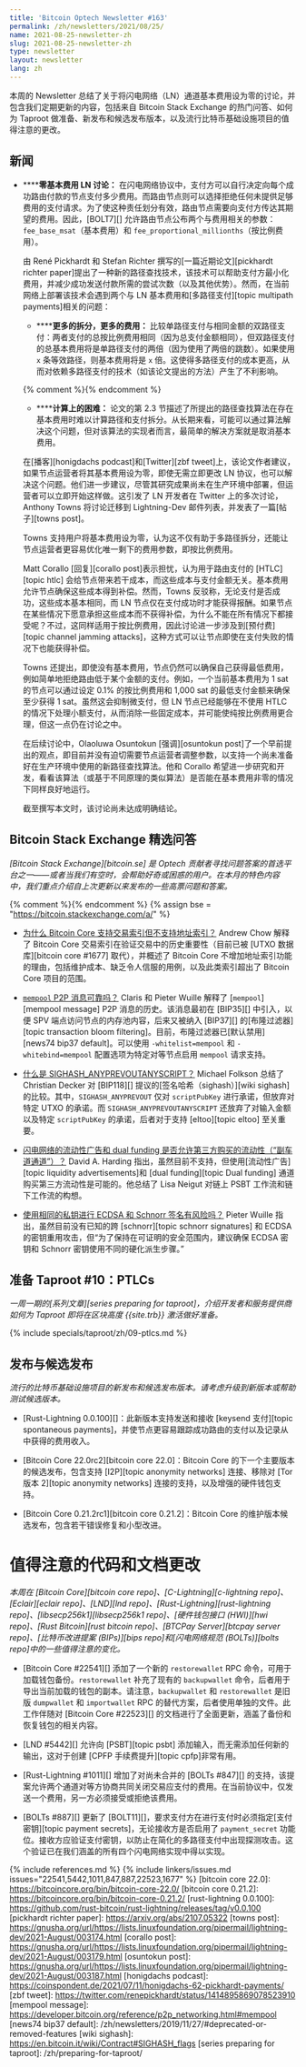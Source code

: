 ```yaml
---
title: 'Bitcoin Optech Newsletter #163'
permalink: /zh/newsletters/2021/08/25/
name: 2021-08-25-newsletter-zh
slug: 2021-08-25-newsletter-zh
type: newsletter
layout: newsletter
lang: zh
---
```

本周的 Newsletter 总结了关于将闪电网络（LN）通道基本费用设为零的讨论，并包含我们定期更新的内容，包括来自 Bitcoin Stack Exchange 的热门问答、如何为 Taproot 做准备、新发布和候选发布版本，以及流行比特币基础设施项目的值得注意的更改。

## 新闻

- **<!--zero-base-fee-ln-discussion-->****零基本费用 LN 讨论：** 在闪电网络协议中，支付方可以自行决定向每个成功路由付款的节点支付多少费用。而路由节点则可以选择拒绝任何未提供足够费用的支付请求。为了使这种责任划分有效，路由节点需要向支付方传达其期望的费用。因此，[BOLT7][] 允许路由节点公布两个与费用相关的参数：`fee_base_msat`（基本费用）和 `fee_proportional_millionths`（按比例费用）。

  由 René Pickhardt 和 Stefan Richter 撰写的[一篇近期论文][pickhardt richter paper]提出了一种新的路径查找技术，该技术可以帮助支付方最小化费用，并减少成功发送付款所需的尝试次数（以及其他优势）。然而，在当前网络上部署该技术会遇到两个与 LN 基本费用和[多路径支付][topic multipath payments]相关的问题：

  - **<!--more-splits-more-fees-->****更多的拆分，更多的费用：** 比较单路径支付与相同金额的双路径支付：两者支付的总按比例费用相同（因为总支付金额相同），但双路径支付的总基本费用将是单路径支付的两倍（因为使用了两倍的跳数）。如果使用 `x` 条等效路径，则基本费用将是 `x` 倍。这使得多路径支付的成本更高，从而对依赖多路径支付的技术（如该论文提出的方法）产生了不利影响。

  {% comment %}<!-- 论文中的解释难以理解，因此以下描述经过简化以避免错误。 -->{% endcomment %}

  - **<!--computational-difficulties-->****计算上的困难：** 论文的第 2.3 节描述了所提出的路径查找算法在存在基本费用时难以计算路径和支付拆分。从长期来看，可能可以通过算法解决这个问题，但对该算法的实现者而言，最简单的解决方案就是取消基本费用。

  在[播客][honigdachs podcast]和[Twitter][zbf tweet]上，该论文作者建议，如果节点运营者将其基本费用设为零，即使无需立即更改 LN 协议，也可以解决这个问题。他们进一步建议，尽管其研究成果尚未在生产环境中部署，但运营者可以立即开始这样做。这引发了 LN 开发者在 Twitter 上的多次讨论，Anthony Towns 将讨论迁移到 Lightning-Dev 邮件列表，并发表了一篇[帖子][towns post]。

  Towns 支持用户将基本费用设为零，认为这不仅有助于多路径拆分，还能让节点运营者更容易优化唯一剩下的费用参数，即按比例费用。

  Matt Corallo [回复][corallo post]表示担忧，认为用于路由支付的 [HTLC][topic htlc] 会给节点带来若干成本，而这些成本与支付金额无关。基本费用允许节点确保这些成本得到补偿。然而，Towns 反驳称，无论支付是否成功，这些成本基本相同，而 LN 节点仅在支付成功时才能获得报酬。如果节点在某些情况下愿意承担这些成本而不获得补偿，为什么不能在所有情况下都接受呢？不过，这同样适用于按比例费用，因此讨论进一步涉及到[预付费][topic channel jamming attacks]，这种方式可以让节点即使在支付失败的情况下也能获得补偿。

  Towns 还提出，即使没有基本费用，节点仍然可以确保自己获得最低费用，例如简单地拒绝路由低于某个金额的支付。例如，一个当前基本费用为 1 sat 的节点可以通过设定 0.1% 的按比例费用和 1,000 sat 的最低支付金额来确保至少获得 1 sat。虽然这会抑制微支付，但 LN 节点已经能够在不使用 HTLC 的情况下处理小额支付，从而消除一些固定成本，并可能使纯按比例费用更合理，但这一点仍在讨论之中。

  在后续讨论中，Olaoluwa Osuntokun [强调][osuntokun post]了一个早前提出的观点，即目前并没有迫切需要节点运营者调整参数，以支持一个尚未准备好在生产环境中使用的新路径查找算法。他和 Corallo 希望进一步研究和开发，看看该算法（或基于不同原理的类似算法）是否能在基本费用非零的情况下同样良好地运行。

  截至撰写本文时，该讨论尚未达成明确结论。

## Bitcoin Stack Exchange 精选问答

*[Bitcoin Stack Exchange][bitcoin.se] 是 Optech 贡献者寻找问题答案的首选平台之一——或者当我们有空时，会帮助好奇或困惑的用户。在本月的特色内容中，我们重点介绍自上次更新以来发布的一些高票问题和答案。*

{% comment %}<!-- https://bitcoin.stackexchange.com/search?tab=votes&q=created%3a1m..%20is%3aanswer -->{% endcomment %}
{% assign bse = "https://bitcoin.stackexchange.com/a/" %}

- **<!--why-does-bitcoin-core-support-a-transaction-index-but-not-an-address-index-->**[为什么 Bitcoin Core 支持交易索引但不支持地址索引？]({{bse}}107619)
  Andrew Chow 解释了 Bitcoin Core 交易索引在验证交易中的历史重要性（目前已被 [UTXO 数据库][bitcoin core #1677] 取代），并概述了 Bitcoin Core 不增加地址索引功能的理由，包括维护成本、缺乏令人信服的用例，以及此类索引超出了 Bitcoin Core 项目的范围。

- **<!--is-the-mempool-p2p-message-reliable-->**[`mempool` P2P 消息可靠吗？]({{bse}}108229)
  Claris 和 Pieter Wuille 解释了 [`mempool`][mempool message] P2P 消息的历史。该消息最初在 [BIP35][] 中引入，以便 SPV 端点访问节点的内存池内容，后来又被纳入 [BIP37][] 的[布隆过滤器][topic transaction bloom filtering]。目前，布隆过滤器已[默认禁用][news74 bip37 default]。可以使用 `-whitelist=mempool` 和 `-whitebind=mempool` 配置选项为特定对等节点启用 `mempool` 请求支持。

- **<!--what-is-sighash-anyprevoutanyscript-->**[什么是 SIGHASH_ANYPREVOUTANYSCRIPT？]({{bse}}107797)
  Michael Folkson 总结了 Christian Decker 对 [BIP118][] 提议的[签名哈希（sighash）][wiki sighash]的比较。其中，`SIGHASH_ANYPREVOUT` 仅对 `scriptPubKey` 进行承诺，但放弃对特定 UTXO 的承诺。而 `SIGHASH_ANYPREVOUTANYSCRIPT` 还放弃了对输入金额以及特定 `scriptPubKey` 的承诺，后者对于支持 [eltoo][topic eltoo] 至关重要。


- **<!--will-ln-liquidity-advertisements-and-dual-funding-allow-for-third-party-purchased-liquidity-sidecar-channels-->**[闪电网络的流动性广告和 dual funding 是否允许第三方购买的流动性（“副车道通道”）？]({{bse}}107786)
  David A. Harding 指出，虽然目前不支持，但使用[流动性广告][topic liquidity advertisements]和 [dual funding][topic Dual funding] 通道购买第三方流动性是可能的。他总结了 Lisa Neigut 对链上 PSBT 工作流和链下工作流的构想。

- **<!--are-there-risks-to-using-the-same-private-key-for-both-ecdsa-and-schnorr-signatures-->**[使用相同的私钥进行 ECDSA 和 Schnorr 签名有风险吗？]({{bse}}107924)
  Pieter Wuille 指出，虽然目前没有已知的跨 [schnorr][topic schnorr signatures] 和 ECDSA 的密钥重用攻击，但“为了保持在可证明的安全范围内，建议确保 ECDSA 密钥和 Schnorr 密钥使用不同的硬化派生步骤。”

## 准备 Taproot #10：PTLCs

*一周一期的[系列文章][series preparing for taproot]，介绍开发者和服务提供商如何为 Taproot 即将在区块高度 {{site.trb}} 激活做好准备。*

{% include specials/taproot/zh/09-ptlcs.md %}

## 发布与候选发布

*流行的比特币基础设施项目的新发布和候选发布版本。请考虑升级到新版本或帮助测试候选版本。*

- [Rust-Lightning 0.0.100][]：此新版本支持发送和接收 [keysend 支付][topic spontaneous payments]，并使节点更容易跟踪成功路由的支付以及记录从中获得的费用收入。

- [Bitcoin Core 22.0rc2][bitcoin core 22.0]：Bitcoin Core 的下一个主要版本的候选发布，包含支持 [I2P][topic anonymity networks] 连接、移除对 [Tor 版本 2][topic anonymity networks] 连接的支持，以及增强的硬件钱包支持。

- [Bitcoin Core 0.21.2rc1][bitcoin core 0.21.2]：Bitcoin Core 的维护版本候选发布，包含若干错误修复和小型改进。

# 值得注意的代码和文档更改

*本周在 [Bitcoin Core][bitcoin core repo]、[C-Lightning][c-lightning repo]、[Eclair][eclair repo]、[LND][lnd repo]、[Rust-Lightning][rust-lightning repo]、[libsecp256k1][libsecp256k1 repo]、[硬件钱包接口 (HWI)][hwi repo]、[Rust Bitcoin][rust bitcoin repo]、[BTCPay Server][btcpay server repo]、[比特币改进提案 (BIPs)][bips repo]和[闪电网络规范 (BOLTs)][bolts repo]中的一些值得注意的变化。*

- [Bitcoin Core #22541][] 添加了一个新的 `restorewallet` RPC 命令，可用于加载钱包备份。`restorewallet` 补充了现有的 `backupwallet` 命令，后者用于导出当前加载的钱包的副本。请注意，`backupwallet` 和 `restorewallet` 是旧版 `dumpwallet` 和 `importwallet` RPC 的替代方案，后者使用单独的文件。此工作伴随对 [Bitcoin Core #22523][] 的文档进行了全面更新，涵盖了备份和恢复钱包的相关内容。

- [LND #5442][] 允许向 [PSBT][topic psbt] 添加输入，而无需添加任何新的输出，这对于创建 [CPFP 手续费提升][topic cpfp]非常有用。

- [Rust-Lightning #1011][] 增加了对尚未合并的 [BOLTs #847][] 的支持，该提案允许两个通道对等方协商共同关闭交易应支付的费用。在当前协议中，仅发送一个费用，另一方必须接受或拒绝该费用。

- [BOLTs #887][] 更新了 [BOLT11][]，要求支付方在进行支付时必须指定[支付密钥][topic payment secrets]，无论接收方是否启用了 `payment_secret` 功能位。接收方应验证支付密钥，以防止在简化的多路径支付中出现探测攻击。这个验证已在我们涵盖的所有四个闪电网络实现中得以实现。

{% include references.md %}
{% include linkers/issues.md issues="22541,5442,1011,847,887,22523,1677" %}
[bitcoin core 22.0]: https://bitcoincore.org/bin/bitcoin-core-22.0/
[bitcoin core 0.21.2]: https://bitcoincore.org/bin/bitcoin-core-0.21.2/
[rust-lightning 0.0.100]: https://github.com/rust-bitcoin/rust-lightning/releases/tag/v0.0.100
[pickhardt richter paper]: https://arxiv.org/abs/2107.05322
[towns post]: https://gnusha.org/url/https://lists.linuxfoundation.org/pipermail/lightning-dev/2021-August/003174.html
[corallo post]: https://gnusha.org/url/https://lists.linuxfoundation.org/pipermail/lightning-dev/2021-August/003179.html
[osuntokun post]: https://gnusha.org/url/https://lists.linuxfoundation.org/pipermail/lightning-dev/2021-August/003187.html
[honigdachs podcast]: https://coinspondent.de/2021/07/11/honigdachs-62-pickhardt-payments/
[zbf tweet]: https://twitter.com/renepickhardt/status/1414895869078523910
[mempool message]: https://developer.bitcoin.org/reference/p2p_networking.html#mempool
[news74 bip37 default]: /zh/newsletters/2019/11/27/#deprecated-or-removed-features
[wiki sighash]: https://en.bitcoin.it/wiki/Contract#SIGHASH_flags
[series preparing for taproot]: /zh/preparing-for-taproot/
